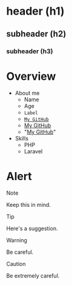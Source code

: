# header (h1)
## subheader (h2)
### subheader (h3)
# Overview
- About me
    - Name
    - Age
    - `Label`
    - [`My GitHub`](https://github.com/haudevw3/mygithub/)
    - [My GitHub](https://github.com/haudevw3/mygithub/)
    - "[My GitHub](https://github.com/haudevw3/mygithub/)"
- Skills
    - PHP
    - Laravel
# Alert

> [!NOTE]
> Keep this in mind.

> [!TIP]
> Here's a suggestion.

> [!WARNING]
> Be careful.

> [!CAUTION]
> Be extremely careful.
